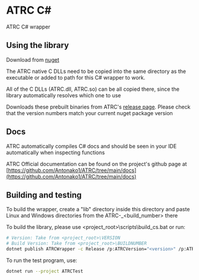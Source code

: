 # ATRC C#

ATRC C# wrapper

## Using the library

Download from [nuget](https://www.nuget.org/packages/ATRC)

The ATRC native C DLLs need to be copied into the same directory as the executable or added to path for this C# wrapper to work.

All of the C DLLs (ATRC.dll, ATRC.so) can be all copied there, since the library automatically resolves which one to use

Downloads these prebuilt binaries from ATRC's [release page](https://github.com/Antonako1/ATRC/releases). Please check that the version numbers match your current nuget package version

## Docs
ATRC automatically compiles C# docs and should be seen in your IDE automatically when inspecting functions

ATRC Official documentation can be found on the project's github page at [https://github.com/Antonako1/ATRC/tree/main/docs](https://github.com/Antonako1/ATRC/tree/main/docs)

## Building and testing

To build the wrapper, create a "lib" directory inside this directory and paste Linux and Windows directories from the ATRC-<version>_<build_number> there

To build the library, please use <project_root>\scripts\build_cs.bat or run:
```bash
# Version: Take from <project_root>\VERSION
# Build Version: Take from <project_root>\BUILDNUMBER
dotnet publish ATRCWrapper -c Release /p:ATRCVersion="<version>" /p:ATRCBuildVersion="<build_version>"
```

To run the test program, use:
```bash
dotnet run --project ATRCTest
```